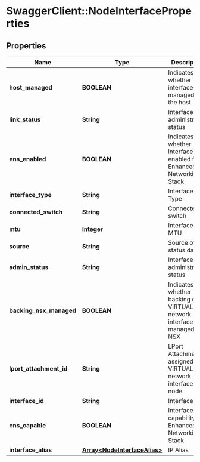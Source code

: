 # SwaggerClient::NodeInterfaceProperties

## Properties
Name | Type | Description | Notes
------------ | ------------- | ------------- | -------------
**host_managed** | **BOOLEAN** | Indicates whether interface is managed by the host | [optional] 
**link_status** | **String** | Interface administration status | [optional] 
**ens_enabled** | **BOOLEAN** | Indicates whether interface is enabled for Enhanced Networking Stack | [optional] 
**interface_type** | **String** | Interface Type | [optional] 
**connected_switch** | **String** | Connected switch | [optional] 
**mtu** | **Integer** | Interface MTU | [optional] 
**source** | **String** | Source of status data | [optional] 
**admin_status** | **String** | Interface administration status | [optional] 
**backing_nsx_managed** | **BOOLEAN** | Indicates whether backing of VIRTUAL network interface is managed by NSX | [optional] 
**lport_attachment_id** | **String** | LPort Attachment Id assigned to VIRTUAL network interface of a node | [optional] 
**interface_id** | **String** | Interface ID | [optional] 
**ens_capable** | **BOOLEAN** | Interface capability for Enhanced Networking Stack | [optional] 
**interface_alias** | [**Array&lt;NodeInterfaceAlias&gt;**](NodeInterfaceAlias.md) | IP Alias | [optional] 


